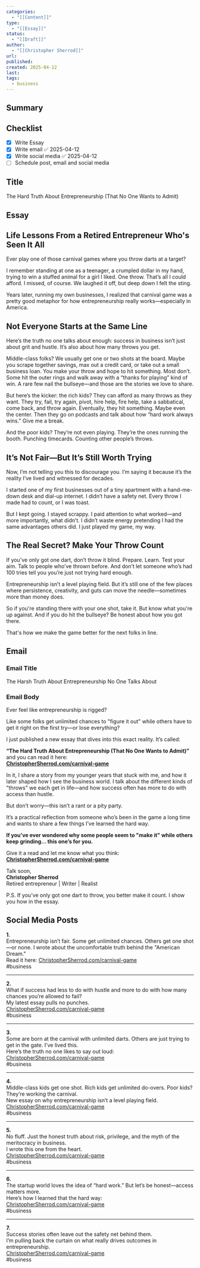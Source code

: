 ```yaml
---
categories:
  - "[[Content]]"
type:
  - "[[Essay]]"
status:
  - "[[Draft]]"
author:
  - "[[Christopher Sherrod]]"
url: 
published: 
created: 2025-04-12
last: 
tags:
  - business
---
```

## Summary

## Checklist
- [x] Write Essay
- [x] Write email ✅ 2025-04-12
- [x] Write social media ✅ 2025-04-12
- [ ] Schedule post, email and social media

## Title
The Hard Truth About Entrepreneurship (That No One Wants to Admit)
## Essay
## Life Lessons From a Retired Entrepreneur Who's Seen It All

Ever play one of those carnival games where you throw darts at a target?

I remember standing at one as a teenager, a crumpled dollar in my hand, trying to win a stuffed animal for a girl I liked. One throw. That’s all I could afford. I missed, of course. We laughed it off, but deep down I felt the sting.

Years later, running my own businesses, I realized that carnival game was a pretty good metaphor for how entrepreneurship really works—especially in America.

## Not Everyone Starts at the Same Line

Here’s the truth no one talks about enough: success in business isn’t just about grit and hustle. It’s also about how many throws you get.

Middle-class folks? We usually get one or two shots at the board. Maybe you scrape together savings, max out a credit card, or take out a small business loan. You make your throw and hope to hit something. Most don’t. Some hit the outer rings and walk away with a “thanks for playing” kind of win. A rare few nail the bullseye—and those are the stories we love to share.

But here’s the kicker: the rich kids? They can afford as many throws as they want. They try, fail, try again, pivot, hire help, fire help, take a sabbatical, come back, and throw again. Eventually, they hit something. Maybe even the center. Then they go on podcasts and talk about how “hard work always wins.” Give me a break.

And the poor kids? They’re not even playing. They’re the ones running the booth. Punching timecards. Counting other people’s throws.

## It’s Not Fair—But It’s Still Worth Trying

Now, I’m not telling you this to discourage you. I’m saying it because it’s the reality I’ve lived and witnessed for decades.

I started one of my first businesses out of a tiny apartment with a hand-me-down desk and dial-up internet. I didn’t have a safety net. Every throw I made had to count, or I was toast.

But I kept going. I stayed scrappy. I paid attention to what worked—and more importantly, what didn’t. I didn’t waste energy pretending I had the same advantages others did. I just played my game, my way.

## The Real Secret? Make Your Throw Count

If you’ve only got one dart, don’t throw it blind. Prepare. Learn. Test your aim. Talk to people who’ve thrown before. And don’t let someone who’s had 100 tries tell you you’re just not trying hard enough.

Entrepreneurship isn’t a level playing field. But it’s still one of the few places where persistence, creativity, and guts can move the needle—sometimes more than money does.

So if you're standing there with your one shot, take it. But know what you're up against. And if you do hit the bullseye? Be honest about how you got there.

That's how we make the game better for the next folks in line.
## Email
### Email Title
The Harsh Truth About Entrepreneurship No One Talks About
### Email Body
Ever feel like entrepreneurship is rigged?

Like some folks get unlimited chances to "figure it out" while others have to get it right on the first try—or lose everything?

I just published a new essay that dives into this exact reality. It’s called:

**“The Hard Truth About Entrepreneurship (That No One Wants to Admit)”**  
and you can read it here:  
**[ChristopherSherrod.com/carnival-game](https://christophersherrod.com/carnival-game)**

In it, I share a story from my younger years that stuck with me, and how it later shaped how I see the business world. I talk about the different kinds of "throws" we each get in life—and how success often has more to do with access than hustle.

But don’t worry—this isn’t a rant or a pity party.

It’s a practical reflection from someone who’s been in the game a long time and wants to share a few things I’ve learned the hard way.

**If you’ve ever wondered why some people seem to "make it" while others keep grinding… this one’s for you.**

Give it a read and let me know what you think:  
**[ChristopherSherrod.com/carnival-game](https://christophersherrod.com/carnival-game)**

Talk soon,  
**Christopher Sherrod**  
Retired entrepreneur | Writer | Realist

P.S. If you’ve only got one dart to throw, you better make it count. I show you how in the essay.
## Social Media Posts
**1.**  
Entrepreneurship isn’t fair. Some get unlimited chances. Others get one shot—or none. I wrote about the uncomfortable truth behind the "American Dream."  
Read it here: [ChristopherSherrod.com/carnival-game](https://christophersherrod.com/carnival-game)  
#business

---

**2.**  
What if success had less to do with hustle and more to do with how many chances you’re allowed to fail?  
My latest essay pulls no punches.  
[ChristopherSherrod.com/carnival-game](https://christophersherrod.com/carnival-game)  
#business

---

**3.**  
Some are born at the carnival with unlimited darts. Others are just trying to get in the gate. I’ve lived this.  
Here’s the truth no one likes to say out loud:  
[ChristopherSherrod.com/carnival-game](https://christophersherrod.com/carnival-game)  
#business

---

**4.**  
Middle-class kids get one shot. Rich kids get unlimited do-overs. Poor kids? They’re working the carnival.  
New essay on why entrepreneurship isn’t a level playing field.  
[ChristopherSherrod.com/carnival-game](https://christophersherrod.com/carnival-game)  
#business

---

**5.**  
No fluff. Just the honest truth about risk, privilege, and the myth of the meritocracy in business.  
I wrote this one from the heart.  
[ChristopherSherrod.com/carnival-game](https://christophersherrod.com/carnival-game)  
#business

---

**6.**  
The startup world loves the idea of “hard work.” But let’s be honest—access matters more.  
Here’s how I learned that the hard way:  
[ChristopherSherrod.com/carnival-game](https://christophersherrod.com/carnival-game)  
#business

---

**7.**  
Success stories often leave out the safety net behind them.  
I’m pulling back the curtain on what really drives outcomes in entrepreneurship.  
[ChristopherSherrod.com/carnival-game](https://christophersherrod.com/carnival-game)  
#business